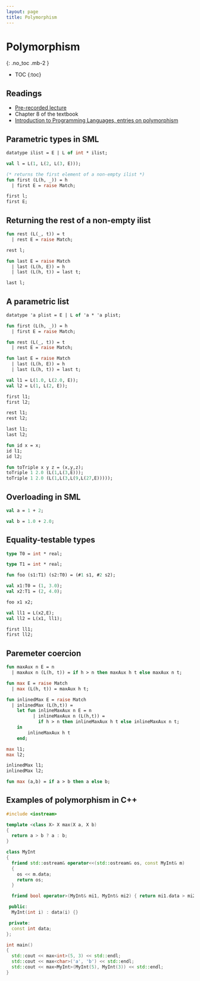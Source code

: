 ```yaml
---
layout: page
title: Polymorphism
---
```


# Polymorphism
{: .no_toc .mb-2 }

- TOC
{:toc}

## Readings

- [Pre-recorded lecture](https://www.youtube.com/playlist?list=PLeIbBi3CwMZwmgIVh73e1zWAvMfxiuZkR)
- Chapter 8 of the textbook
- [Introduction to Programming Languages, entries on polymorphism](https://en.wikibooks.org/wiki/Introduction_to_Programming_Languages)


## Parametric types in SML

``` ocaml
datatype ilist = E | L of int * ilist;

val l = L(1, L(2, L(3, E)));

(* returns the first element of a non-empty ilist *)
fun first (L(h, _)) = h
  | first E = raise Match;

first l;
first E;
```

## Returning the rest of a non-empty ilist

``` ocaml
fun rest (L(_, t)) = t
  | rest E = raise Match;

rest l;

fun last E = raise Match
  | last (L(h, E)) = h
  | last (L(h, t)) = last t;

last l;
```

## A parametric list

``` ocaml
datatype 'a plist = E | L of 'a * 'a plist;

fun first (L(h, _)) = h
  | first E = raise Match;

fun rest (L(_, t)) = t
  | rest E = raise Match;

fun last E = raise Match
  | last (L(h, E)) = h
  | last (L(h, t)) = last t;

val l1 = L(1.0, L(2.0, E));
val l2 = L(1, L(2, E));

first l1;
first l2;

rest l1;
rest l2;

last l1;
last l2;

fun id x = x;
id l1;
id l2;

fun toTriple x y z = (x,y,z);
toTriple 1 2.0 (L(1,L(3,E)));
toTriple 1 2.0 (L(1,L(3,L(9,L(27,E)))));
```


## Overloading in SML

``` ocaml
val a = 1 + 2;

val b = 1.0 + 2.0;
```

## Equality-testable types

``` ocaml
type T0 = int * real;

type T1 = int * real;

fun foo (s1:T1) (s2:T0) = (#1 s1, #2 s2);

val x1:T0 = (1, 3.0);
val x2:T1 = (2, 4.0);

foo x1 x2;

val ll1 = L(x2,E);
val ll2 = L(x1, ll1);

first ll1;
first ll2;
```

## Paremeter coercion

``` ocaml
fun maxAux n E = n
  | maxAux n (L(h, t)) = if h > n then maxAux h t else maxAux n t;

fun max E = raise Match
  | max (L(h, t)) = maxAux h t;

fun inlinedMax E = raise Match
  | inlinedMax (L(h,t)) =
    let fun inlineMaxAux n E = n
          | inlineMaxAux n (L(h,t)) =
            if h > n then inlineMaxAux h t else inlineMaxAux n t;
    in
        inlineMaxAux h t
    end;

max l1;
max l2;

inlinedMax l1;
inlinedMax l2;

fun max (a,b) = if a > b then a else b;
```

## Examples of polymorphism in C++

```c++
#include <iostream>

template <class X> X max(X a, X b)
{
  return a > b ? a : b;
}

class MyInt
{
  friend std::ostream& operator<<(std::ostream& os, const MyInt& m)
  {
    os << m.data;
    return os;
  }

  friend bool operator>(MyInt& mi1, MyInt& mi2) { return mi1.data > mi2.data; }

 public:
  MyInt(int i) : data(i) {}

 private:
  const int data;
};

int main()
{
  std::cout << max<int>(5, 3) << std::endl;
  std::cout << max<char>('a', 'b') << std::endl;
  std::cout << max<MyInt>(MyInt(5), MyInt(3)) << std::endl;
}
```
